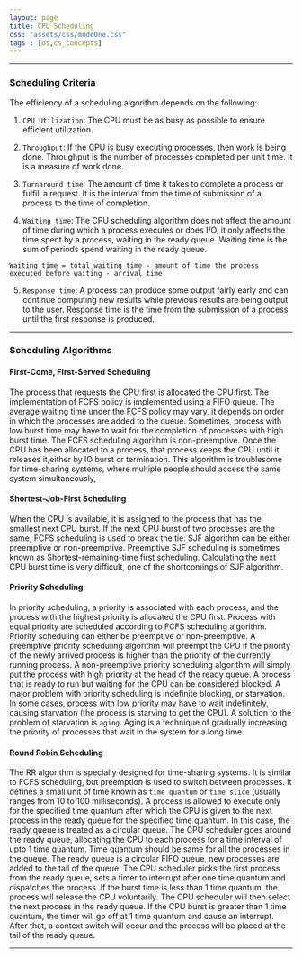 ```yaml
---
layout: page
title: CPU Scheduling
css: "assets/css/modeOne.css"
tags : [os,cs_concepts]
---
```


<hr>

### Scheduling Criteria
The efficiency of a scheduling algorithm depends on the following:

1. `CPU Utilization`: The CPU must be as busy as possible to ensure efficient utilization.

2. `Throughput`: If the CPU is busy executing processes, then work is being done. Throughput is the number of processes completed per unit time. It is a measure of work done.

3. `Turnaround time`: The amount of time it takes to complete a process or fulfill a request. It is the interval from the time of submission of a process to the time of completion.

4. `Waiting time`: The CPU scheduling algorithm does not affect the amount of time during which a process executes or does I/O, it only affects the time spent by a process, waiting in the ready queue. Waiting time is the sum of periods spend waiting in the ready queue.
```
Waiting time = total waiting time - amount of time the process executed before waiting - arrival time

```

5. `Response time`: A process can produce some output fairly early and can continue computing new results while previous results are being output to the user. Response time is the time from the submission of a process until the first response is produced.

<hr>

### Scheduling Algorithms

#### First-Come, First-Served Scheduling
The process that requests the CPU first is allocated the CPU first. The implementation of FCFS policy is implemented using a FIFO queue. The average waiting time under the FCFS policy may vary, it depends on order in which the processes are added to the queue. Sometimes, process with low burst time may have to wait for the completion of processes with high burst time. The FCFS scheduling algorithm is non-preemptive. Once the CPU has been allocated to a process, that process keeps the CPU until it releases it,either by IO burst or termination. This algorithm is troublesome for time-sharing systems, where multiple people should access the same system simultaneously, 

#### Shortest-Job-First Scheduling
When the CPU is available, it is assigned to the process that has the smallest next CPU burst. If the next CPU burst of two processes are the same, FCFS scheduling is used to break the tie. SJF algorithm can be either preemptive or non-preemptive. Preemptive SJF scheduling is sometimes known as Shortest-remaining-time first scheduling. Calculating the next CPU burst time is very difficult, one of the shortcomings of SJF algorithm.

#### Priority Scheduling
In priority scheduling, a priority is associated with each process, and the process with the highest priority is allocated the CPU first. Process with equal priority are scheduled according to FCFS scheduling algorithm. Priority scheduling can either be preemptive or non-preemptive. A preemptive priority scheduling algorithm will preempt the CPU if the priority of the newly arrived process is higher than the priority of the currently running process. A non-preemptive priority scheduling algorithm will simply put the process with high priority at the head of the ready queue.
A process that is ready to run but waiting for the CPU can be considered blocked. A major problem with priority scheduling is indefinite blocking, or starvation. In some cases, process with low priority may have to wait indefinitely, causing starvation (the process is starving to get the CPU). A solution to the problem of starvation is `aging`. Aging is a technique of gradually increasing the priority of processes that wait in the system for a long time.

#### Round Robin Scheduling
The RR algorithm is specially designed for time-sharing systems. It is similar to FCFS scheduling, but preemption is used to switch between processes. It defines a small unit of time known as `time quantum` or `time slice` (usually ranges from 10 to 100 milliseconds). A process is allowed to execute only for the specified time quantum after which the CPU is given to the next process in the ready queue for the specified time quantum. In this case, the ready queue is treated as a circular queue. The CPU scheduler goes around the ready queue, allocating the CPU to each process for a time interval of upto 1 time quantum. Time quantum should be same for all the processes in the queue. The ready queue is a circular FIFO queue, new processes are added to the tail of the queue. The CPU scheduler picks the first process from the ready queue, sets a timer to interrupt after one time quantum and dispatches the process. If the burst time is less than 1 time quantum, the process will release the CPU voluntarily. The CPU scheduler will then select the next process in the ready queue. If the CPU burst is greater than 1 time quantum, the timer will go off at 1 time quantum and cause an interrupt. After that, a context switch will occur and the process will be placed at the tail of the ready queue.


<hr>